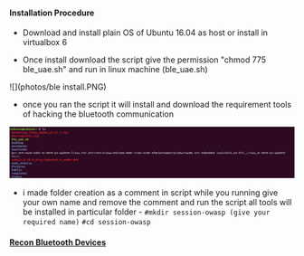 #### Installation Procedure

+  Download and install plain OS of Ubuntu 16.04 as host or install in virtualbox 6 

+  Once install download the script give the permission "chmod 775 ble_uae.sh" and run in linux machine 
(ble_uae.sh)

![](photos/ble install.PNG)

+ once you ran the script it will install and download the requirement tools of hacking the bluetooth communication 

![](photos/bleinstall2.PNG)

+ i made folder creation as a comment in script while you running give your own name and remove the comment and run the script all tools will be installed in particular folder
       - `#mkdir session-owasp (give your required name)`
         `#cd session-owasp`



#### [Recon Bluetooth Devices](Reconnaiance.md)
